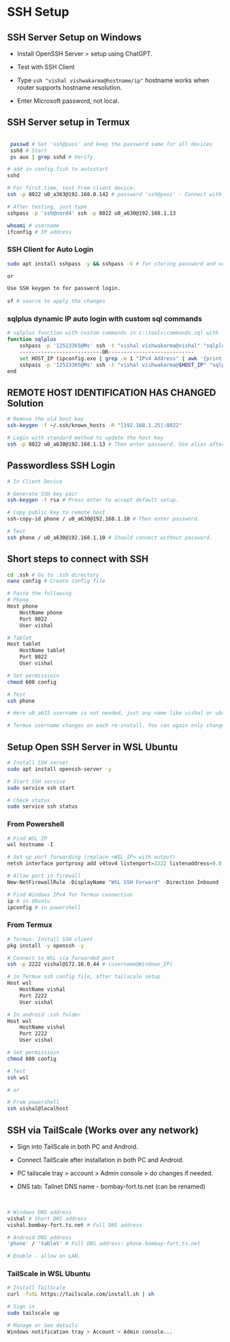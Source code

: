 
# SSH Setup

## SSH Server Setup on Windows

- Install OpenSSH Server > setup using ChatGPT.

- Test with SSH Client
- Type `ssh "vishal vishwakarma@hostname/ip"` hostname works when router supports hostname resolution.
- Enter Microsoft password, not local.

## SSH Server setup in Termux

```bash

 passwd # Set 'ssh@pass' and keep the password same for all devices
 sshd # Start
 ps aux | grep sshd # Verify

# add in config.fish to autostart
sshd

# For first time, test From client device:
ssh -p 8022 u0_a363@192.168.0.142 # password 'ssh@pass' - Connect with Hotspot or Wi-Fi.

# After testing, just type 
sshpass -p 'ssh@nord4' ssh -p 8022 u0_a630@192.168.1.13

whoami # username 
ifconfig # IP address

```

### SSH Client for Auto Login

```bash
sudo apt install sshpass -y && sshpass -V # for storing password and verify

or 

Use SSH keygen to for password login.
    
sf # source to apply the changes

```


### sqlplus dynamic IP auto login with custom sql commands

```bash
# sqlplus function with custom commands in c:\tools\commands.sql with 'cl scr and set linesize 100'
function sqlplus
    sshpass -p '12513365@Ms' ssh -t "vishal vishwakarma@vishal" "sqlplus system/tiger @C:\\tools\\commands.sql"
    ---------------------------OR----------------------------
    set HOST_IP (ipconfig.exe | grep -m 1 "IPv4 Address" | awk '{print $NF}' | tr -d '\r') # IP address containing 172.25.16.1
    sshpass -p '12513365@Ms' ssh -t "vishal vishwakarma@$HOST_IP" "sqlplus system/tiger @C:\\tools\\commands.sql"
end
```

## REMOTE HOST IDENTIFICATION HAS CHANGED Solution

```bash
# Remove the old host key
ssh-keygen -f ~/.ssh/known_hosts -R "[192.168.1.25]:8022"

# Login with standard method to update the host key
ssh -p 8022 u0_a630@192.168.1.13 # Then enter password. Use alias after if needed.
```

## Passwordless SSH Login

```bash
# In Client Device

# Generate SSH key pair
ssh-keygen -t rsa # Press enter to accept default setup.

# Copy public key to remote host
ssh-copy-id phone / u0_a630@192.168.1.10 # Then enter password.

# Test
ssh phone / u0_a630@192.168.1.10 # Should connect without password.
```

## Short steps to connect with SSH

```bash
cd .ssh # Go to .ssh directory
nano config # Create config file

# Paste the following
# Phone
Host phone
    HostName phone
    Port 8022
    User vishal

# Tablet
Host tablet
    HostName tablet
    Port 8022
    User vishal

# Set permissioin
chmod 600 config

# Test
ssh phone

# Here u0_a615 username is not needed, just any name like vishal or ubuntu works same.

# Termux username changes on each re-install. You can again only change the username by re-installing only.

```

## Setup Open SSH Server in WSL Ubuntu

```bash
# Install SSH server
sudo apt install openssh-server -y

# Start SSH service
sudo service ssh start

# Check status
sudo service ssh status
```
### From Powershell

```powershell
# Find WSL IP
wsl hostname -I

# Set up port forwarding (replace <WSL_IP> with output)
netsh interface portproxy add v4tov4 listenport=2222 listenaddress=0.0.0.0 connectport=22 connectaddress=172.31.57.25(<WSL_IP>)

# Allow port in firewall
New-NetFirewallRule -DisplayName "WSL SSH Forward" -Direction Inbound -LocalPort 2222 -Protocol TCP -Action Allow

# Find Windows IPv4 for Termux connection
ip # in Ubuntu
ipconfig # in powershell
```
### From Termux
```bash
# Termux: Install SSH client
pkg install -y openssh -y

# Connect to WSL via forwarded port
ssh -p 2222 vishal@172.16.0.44 # (username@Windows_IP)

# in Termux ssh config file, after tailscale setup
Host wsl
    HostName vishal
    Port 2222
    User vishal

# In android .ssh folder
Host wsl
    HostName vishal
    Port 2222
    User vishal

# Set permissioin
chmod 600 config

# Test
ssh wsl

# or 

# From powershell
ssh vishal@localhost
```

## SSH via TailScale (Works over any network)

- Sign into TailScale in both PC and Android.

- Connect TailScale after installation in both PC and Android.

- PC tailscale tray > account > Admin console > do changes if needed.

- DNS tab: Tailnet DNS name - bombay-fort.ts.net (can be renamed)

<br>

```bash
# Windows DNS address 
vishal # Short DNS address
vishal.bombay-fort.ts.net # Full DNS address

# Android DNS address
'phone' / 'tablet' # Full DNS address: phone.bombay-fort.ts.net

# Enable - allow on LAN.
```

### TailScale in WSL Ubuntu
```bash
# Install TailScale
curl -fsSL https://tailscale.com/install.sh | sh

# Sign in
sudo tailscale up

# Manage or See details
Windows notification tray > Account > Admin console...
```
